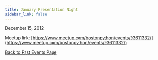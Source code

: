```yaml
---
title: January Presentation Night
sidebar_link: false
---
```


December 15, 2012



Meetup link: [https://www.meetup.com/bostonpython/events/93611332/](https://www.meetup.com/bostonpython/events/93611332/)

[Back to Past Events Page](index.md)